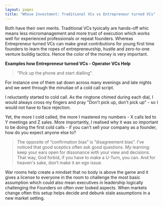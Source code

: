 ```yaml
---
layout: pages
title: "Whose Investment: Traditional VCs vs Entrepreneur turned VCs"
---
```


Both have their own merits. Traditional VCs tyoically are hands-off whic means less micromanagement and more trust of execution which works well for experienced professionals or repeat founders. Whereas Entrepreneur turned VCs can make great contributions for young first time founders to learn the ropes of entrepreneurship, hustle and zero-to-one venture buildig tactics. Hence the color of the money is very important. 

**Examples how Entrepreneur turned VCs - Operator VCs Help**

> "Pick up the phone and start dialling". 

For instance one of them sat down across many evenings and late nights and we went through the minutiae of a cold call script.

I reluctantly started to cold call. As the ringtone chimed during each dial, I would always cross my fingers and pray "Don't pick up, don't pick up" - so I would not have to face rejection.

Yet, the more I cold called, the more I mastered my numbers - X calls led to Y meetings and Z sales. More importantly, I realised why it was so important to be doing the first cold calls - if you can't sell your company as a founder, how do you expect anyone else to?

> The opposite of “confirmation bias” is “disagreement bias”. I’ve noticed that good sceptics often ask good questions. My learning: keep your ears open for dissonance with your view and decisions. That way, God forbid, if you have to make a U-Turn, you can. And for heaven's sake, don’t make it an ego issue.

War rooms help create a mindset that no body is above the game and it gives a license to everyone in the room to challenge the most basic assumption which could also mean executives in leadership logically challenging the Founders on often over looked aspects. When markets change often this setup helps decide and debunk stale assumptions in a new market setting. 